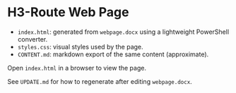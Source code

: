 ﻿# H3-Route Web Page

- `index.html`: generated from `webpage.docx` using a lightweight PowerShell converter.
- `styles.css`: visual styles used by the page.
- `CONTENT.md`: markdown export of the same content (approximate).

Open `index.html` in a browser to view the page.

See `UPDATE.md` for how to regenerate after editing `webpage.docx`.
